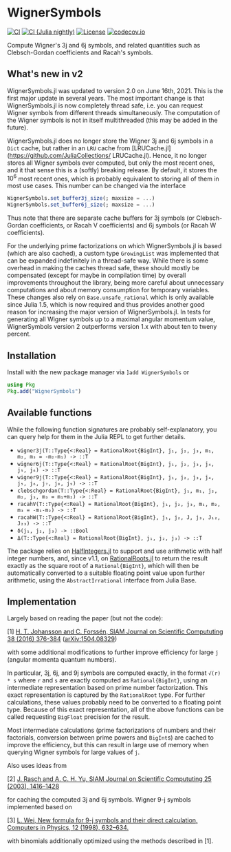 # WignerSymbols

[![CI](https://github.com/Jutho/WignerSymbols.jl/actions/workflows/ci.yml/badge.svg)](https://github.com/Jutho/WignerSymbols.jl/actions/workflows/ci.yml)
[![CI (Julia nightly)](https://github.com/Jutho/WignerSymbols.jl/actions/workflows/ci-julia-nightly.yml/badge.svg)](https://github.com/Jutho/WignerSymbols.jl/actions/workflows/ci-julia-nightly.yml)
[![License](http://img.shields.io/badge/license-MIT-brightgreen.svg?style=flat)](LICENSE.md)
[![codecov.io](http://codecov.io/github/Jutho/WignerSymbols.jl/coverage.svg?branch=master)](http://codecov.io/github/Jutho/WignerSymbols.jl?branch=master)

Compute Wigner's 3j and 6j symbols, and related quantities such as Clebsch-Gordan
coefficients and Racah's symbols.

## What's new in v2

WignerSymbols.jl was updated to version 2.0 on June 16th, 2021. This is the first major
update in several years. The most important change is that WignerSymbols.jl is now
completely thread safe, i.e. you can request Wigner symbols from different threads
simultaneously. The computation of the Wigner symbols is not in itself multithreaded (this
may be added in the future).

WignerSymbols.jl does no longer store the Wigner 3j and 6j symbols in a `Dict` cache, but
rather in an `LRU` cache from [LRUCache.jl](https://github.com/JuliaCollections/
LRUCache.jl). Hence, it no longer stores all Wigner symbols ever computed, but only the
most recent ones, and it that sense this is a (softly) breaking release. By default, it
stores the $10^6$ most recent ones, which is probably equivalent to storing all of them in
most use cases. This number can be changed via the interface
```julia
WignerSymbols.set_buffer3j_size(; maxsize = ...)
WignerSymbols.set_buffer6j_size(; maxsize = ...)
```
Thus note that there are separate cache buffers for 3j symbols (or Clebsch-Gordan
coefficients, or Racah V coefficients) and 6j symbols (or Racah W coefficients).

For the underlying prime factorizations on which WignerSymbols.jl is based (which are also
cached), a custom type `GrowingList` was implemented that can be expanded indefinitely in a
thread-safe way. While there is some overhead in making the caches thread safe, these
should mostly be compensated (except for maybe in compilation time) by overall improvements
throughout the library, being more careful about unnecessary computations and about memory
consumption for temporary variables. These changes also rely on `Base.unsafe_rational`
which is only available since Julia 1.5, which is now required and thus provides another
good reason for increasing the major version of WignerSymbols.jl. In tests for generating
all Wigner symbols up to a maximal angular momentum value, WignerSymbols version 2
outperforms version 1.x with about ten to tweny percent.

## Installation
Install with the new package manager via `]add WignerSymbols` or
```julia
using Pkg
Pkg.add("WignerSymbols")
```

## Available functions
While the following function signatures are probably self-explanatory, you can query help
for them in the Julia REPL to get further details.
*   `wigner3j(T::Type{<:Real} = RationalRoot{BigInt}, j₁, j₂, j₃, m₁, m₂, m₃ = -m₂-m₁) -> ::T`
*   `wigner6j(T::Type{<:Real} = RationalRoot{BigInt}, j₁, j₂, j₃, j₄, j₅, j₆) -> ::T`
*   `wigner9j(T::Type{<:Real} = RationalRoot{BigInt}, j₁, j₂, j₃, j₄, j₅, j₆, j₇, j₈, j₉) -> ::T`
*   `clebschgordan(T::Type{<:Real} = RationalRoot{BigInt}, j₁, m₁, j₂, m₂, j₃, m₃ = m₁+m₂) -> ::T`
*   `racahV(T::Type{<:Real} = RationalRoot{BigInt}, j₁, j₂, j₃, m₁, m₂, m₃ = -m₁-m₂) -> ::T`
*   `racahW(T::Type{<:Real} = RationalRoot{BigInt}, j₁, j₂, J, j₃, J₁₂, J₂₃) -> ::T`
*   `δ(j₁, j₂, j₃) -> ::Bool`
*   `Δ(T::Type{<:Real} = RationalRoot{BigInt}, j₁, j₂, j₃) -> ::T`


The package relies on [HalfIntegers.jl](https://github.com/sostock/HalfIntegers.jl) to
support and use arithmetic with half integer numbers, and, since v1.1, on
[RationalRoots.jl](https://github.com/Jutho/RationalRoots.jl) to return the result exactly
as the square root of a `Rational{BigInt}`, which will then be automatically converted to a
suitable floating point value upon further arithmetic, using the `AbstractIrrational`
interface from Julia Base.

## Implementation
Largely based on reading the paper (but not the code):

[1] [H. T. Johansson and C. Forssén, SIAM Journal on Scientific Compututing 38 (2016) 376-384](https://doi.org/10.1137/15M1021908) ([arXiv:1504.08329](https://arxiv.org/abs/1504.08329))

with some additional modifications to further improve efficiency for large `j` (angular
momenta quantum numbers).

In particular, 3j, 6j, and 9j symbols are computed exactly, in the format `√(r) * s` where `r`
and `s` are exactly computed as `Rational{BigInt}`, using an intermediate representation
based on prime number factorization. This exact representation is captured by the
`RationalRoot` type. For further calculations, these values probably need to be converted
to a floating point type. Because of this exact representation, all of the above functions
can be called requesting `BigFloat` precision for the result.

Most intermediate calculations (prime factorizations of numbers and their factorials,
conversion between prime powers and `BigInt`s) are cached to improve the efficiency, but
this can result in large use of memory when querying Wigner symbols for large values of `j`.

Also uses ideas from

[2] [J. Rasch and A. C. H. Yu, SIAM Journal on Scientific Compututing 25 (2003), 1416–1428](https://doi.org/10.1137/S1064827503422932)

for caching the computed 3j and 6j symbols. Wigner 9-j symbols implemented based on 

[3] [L. Wei, New formula for 9-j symbols and their direct calculation, Computers in Physics, 12 (1998), 632–634.](http://citeseerx.ist.psu.edu/viewdoc/download?doi=10.1.1.481.5946&rep=rep1&type=pdf)

with binomials additionally optimized using the methods described in [1].

